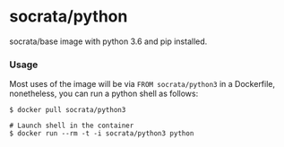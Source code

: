 socrata/python
===============

socrata/base image with python 3.6 and pip installed.

### Usage

Most uses of the image will be via `FROM socrata/python3` in a Dockerfile, nonetheless, you can run a python shell as follows:

    $ docker pull socrata/python3

    # Launch shell in the container
    $ docker run --rm -t -i socrata/python3 python
